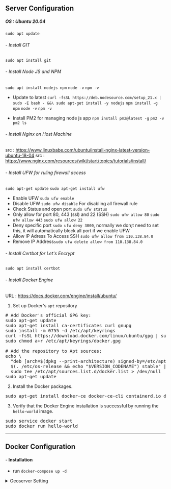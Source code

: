 ## Server Configuration

##### OS : Ubuntu 20.04

`sudo apt update`

###### - Install GIT

`sudo apt install git`

###### - Install Node JS and NPM

`sudo apt install nodejs npm`
`node -v`
`npm -v`

- Update to latest
  `curl -fsSL https://deb.nodesource.com/setup_21.x | sudo -E bash - &&\ sudo apt-get install -y nodejs`
  `npm install -g npm`
  `node -v`
  `npm -v`

- Install PM2 for managing node js app
  `npm install pm2@latest -g`
  `pm2 -v`
  `pm2 ls`

###### - Install Nginx on Host Machine

src : https://www.linuxbabe.com/ubuntu/install-nginx-latest-version-ubuntu-18-04
src : https://www.nginx.com/resources/wiki/start/topics/tutorials/install/

###### - Install UFW for ruling firewall access

`sudo apt-get update`
`sudo apt-get install ufw`

- Enable UFW `sudo ufw enable`
- Disable UFW `sudo ufw disable` For disabling all firewall rule
- Check Status and open port `sudo ufw status`
- Only allow for port 80, 443 (ssl) and 22 (SSH)
  `sudo ufw allow 80`
  `sudo ufw allow 443`
  `sudo ufw allow 22`
- Deny specific port `sudo ufw deny 3000`, normally we don;t need to set this, it will automatically block all port if we enable UFW
- Allow IP Adress To Access SSH `sudo ufw allow from 110.138.84.0`
- Remove IP Address`sudo ufw delete allow from 110.138.84.0`

###### - Install Certbot for Let's Encrypt

`sudo apt install certbot`

###### - Install Docker Engine

URL : https://docs.docker.com/engine/install/ubuntu/

1. Set up Docker's `apt` repository

<pre>
# Add Docker's official GPG key:
sudo apt-get update
sudo apt-get install ca-certificates curl gnupg
sudo install -m 0755 -d /etc/apt/keyrings
curl -fsSL https://download.docker.com/linux/ubuntu/gpg | sudo gpg --dearmor -o /etc/apt/keyrings/docker.gpg
sudo chmod a+r /etc/apt/keyrings/docker.gpg

# Add the repository to Apt sources:
echo \
  "deb [arch=$(dpkg --print-architecture) signed-by=/etc/apt/keyrings/docker.gpg] https://download.docker.com/linux/ubuntu \
  $(. /etc/os-release && echo "$VERSION_CODENAME") stable" | \
  sudo tee /etc/apt/sources.list.d/docker.list > /dev/null
sudo apt-get update
</pre>

2. Install the Docker packages.

<pre>
sudo apt-get install docker-ce docker-ce-cli containerd.io docker-buildx-plugin docker-compose-plugin
</pre>

3. Verify that the Docker Engine installation is successful by running the `hello-world` image.

<pre>
sudo service docker start
sudo docker run hello-world
</pre>

---

## Docker Configuration

#### - Installation

- run `docker-compose up -d`

<details>
  <summary>Geoserver Setting</summary>

- Geoserver open in `http://localhost:5050/geoserver` with username: `admin` and password: `geoserver`
- Change Geoserver admin password

</details>
